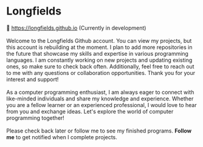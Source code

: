 # Longfields
🔗 <a href='https://longfields.github.io'>https://longfields.github.io</a> (Currently in development)
<br/><br/>
Welcome to the Longfields Github account. You can view my projects, but this account is rebuilding at the moment. I plan to add more repositories in the future that showcase my skills and expertise in various programming languages. I am constantly working on new projects and updating existing ones, so make sure to check back often. Additionally, feel free to reach out to me with any questions or collaboration opportunities. Thank you for your interest and support!  
<br/><br/>
As a computer programming enthusiast, I am always eager to connect with like-minded individuals and share my knowledge and experience. Whether you are a fellow learner or an experienced professional, I would love to hear from you and exchange ideas. Let's explore the world of computer programming together! 
<br/><br/>
Please check back later or follow me to see my finished programs.
<b>Follow me</b> to get notified when I complete projects.
